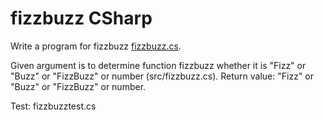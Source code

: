 # fizzbuzz CSharp

Write a program for fizzbuzz [fizzbuzz.cs](src/fizzbuzz.cs).
 
Given argument is to determine function fizzbuzz whether it is "Fizz" or "Buzz" or "FizzBuzz" or number (src/fizzbuzz.cs).
Return value: "Fizz" or "Buzz" or "FizzBuzz" or number.

Test: fizzbuzztest.cs